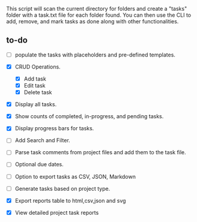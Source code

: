 This script will scan the current directory for folders and create a "tasks" folder with a task.txt file for each folder found. You can then use the CLI to add, remove, and mark tasks as done along with other functionalities.



## to-do

- [ ] populate the tasks with placeholders and pre-defined templates.
- [x] CRUD Operations.
    - [x] Add task
    - [x] Edit task
    - [x] Delete task
- [x] Display all tasks.
- [x] Show counts of completed, in-progress, and pending tasks.
- [x] Display progress bars for tasks.
- [ ] Add Search and Filter.
- [ ] Parse task comments from project files and add them to the task file.
- [ ] Optional due dates.
- [ ] Option to export tasks as CSV, JSON, Markdown
- [ ] Generate tasks based on project type.
- [x] Export reports table to html,csv,json and svg
- [x] View detailed project task reports

